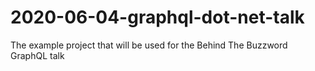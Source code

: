 # 2020-06-04-graphql-dot-net-talk
The example project that will be used for the Behind The Buzzword GraphQL talk
